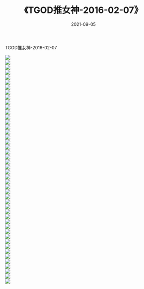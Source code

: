 ﻿---
layout: post
title:  《TGOD推女神-2016-02-07》
date:   2021-09-05
img: http://img.660000.xyz/Sharelink/网络美图/2021/TGOD推女神-2016-02-07/000.jpg
categories: [美女, 清纯, 唯美]
---

TGOD推女神-2016-02-07

  ![](http://img.660000.xyz/Sharelink/网络美图/2021/TGOD推女神-2016-02-07/001.jpg) <br> ![](http://img.660000.xyz/Sharelink/网络美图/2021/TGOD推女神-2016-02-07/002.jpg) <br> ![](http://img.660000.xyz/Sharelink/网络美图/2021/TGOD推女神-2016-02-07/003.jpg) <br> ![](http://img.660000.xyz/Sharelink/网络美图/2021/TGOD推女神-2016-02-07/004.jpg) <br> ![](http://img.660000.xyz/Sharelink/网络美图/2021/TGOD推女神-2016-02-07/005.jpg) <br> ![](http://img.660000.xyz/Sharelink/网络美图/2021/TGOD推女神-2016-02-07/006.jpg) <br> ![](http://img.660000.xyz/Sharelink/网络美图/2021/TGOD推女神-2016-02-07/007.jpg) <br> ![](http://img.660000.xyz/Sharelink/网络美图/2021/TGOD推女神-2016-02-07/008.jpg) <br> ![](http://img.660000.xyz/Sharelink/网络美图/2021/TGOD推女神-2016-02-07/009.jpg) <br> ![](http://img.660000.xyz/Sharelink/网络美图/2021/TGOD推女神-2016-02-07/010.jpg) <br> ![](http://img.660000.xyz/Sharelink/网络美图/2021/TGOD推女神-2016-02-07/011.jpg) <br> ![](http://img.660000.xyz/Sharelink/网络美图/2021/TGOD推女神-2016-02-07/012.jpg) <br> ![](http://img.660000.xyz/Sharelink/网络美图/2021/TGOD推女神-2016-02-07/013.jpg) <br> ![](http://img.660000.xyz/Sharelink/网络美图/2021/TGOD推女神-2016-02-07/014.jpg) <br> ![](http://img.660000.xyz/Sharelink/网络美图/2021/TGOD推女神-2016-02-07/015.jpg) <br> ![](http://img.660000.xyz/Sharelink/网络美图/2021/TGOD推女神-2016-02-07/016.jpg) <br> ![](http://img.660000.xyz/Sharelink/网络美图/2021/TGOD推女神-2016-02-07/017.jpg) <br> ![](http://img.660000.xyz/Sharelink/网络美图/2021/TGOD推女神-2016-02-07/018.jpg) <br> ![](http://img.660000.xyz/Sharelink/网络美图/2021/TGOD推女神-2016-02-07/019.jpg) <br> ![](http://img.660000.xyz/Sharelink/网络美图/2021/TGOD推女神-2016-02-07/020.jpg) <br> ![](http://img.660000.xyz/Sharelink/网络美图/2021/TGOD推女神-2016-02-07/021.jpg) <br> ![](http://img.660000.xyz/Sharelink/网络美图/2021/TGOD推女神-2016-02-07/022.jpg) <br> ![](http://img.660000.xyz/Sharelink/网络美图/2021/TGOD推女神-2016-02-07/023.jpg) <br> ![](http://img.660000.xyz/Sharelink/网络美图/2021/TGOD推女神-2016-02-07/024.jpg) <br> ![](http://img.660000.xyz/Sharelink/网络美图/2021/TGOD推女神-2016-02-07/025.jpg) <br> ![](http://img.660000.xyz/Sharelink/网络美图/2021/TGOD推女神-2016-02-07/026.jpg) <br> ![](http://img.660000.xyz/Sharelink/网络美图/2021/TGOD推女神-2016-02-07/027.jpg) <br> ![](http://img.660000.xyz/Sharelink/网络美图/2021/TGOD推女神-2016-02-07/028.jpg) <br> ![](http://img.660000.xyz/Sharelink/网络美图/2021/TGOD推女神-2016-02-07/029.jpg) <br> ![](http://img.660000.xyz/Sharelink/网络美图/2021/TGOD推女神-2016-02-07/030.jpg) <br> ![](http://img.660000.xyz/Sharelink/网络美图/2021/TGOD推女神-2016-02-07/031.jpg) <br> ![](http://img.660000.xyz/Sharelink/网络美图/2021/TGOD推女神-2016-02-07/032.jpg) <br> ![](http://img.660000.xyz/Sharelink/网络美图/2021/TGOD推女神-2016-02-07/033.jpg) <br> ![](http://img.660000.xyz/Sharelink/网络美图/2021/TGOD推女神-2016-02-07/034.jpg) <br> ![](http://img.660000.xyz/Sharelink/网络美图/2021/TGOD推女神-2016-02-07/035.jpg) <br> ![](http://img.660000.xyz/Sharelink/网络美图/2021/TGOD推女神-2016-02-07/036.jpg) <br> ![](http://img.660000.xyz/Sharelink/网络美图/2021/TGOD推女神-2016-02-07/037.jpg) <br> ![](http://img.660000.xyz/Sharelink/网络美图/2021/TGOD推女神-2016-02-07/038.jpg) <br> ![](http://img.660000.xyz/Sharelink/网络美图/2021/TGOD推女神-2016-02-07/039.jpg) <br> ![](http://img.660000.xyz/Sharelink/网络美图/2021/TGOD推女神-2016-02-07/040.jpg) <br> ![](http://img.660000.xyz/Sharelink/网络美图/2021/TGOD推女神-2016-02-07/041.jpg) <br> ![](http://img.660000.xyz/Sharelink/网络美图/2021/TGOD推女神-2016-02-07/042.jpg) <br> ![](http://img.660000.xyz/Sharelink/网络美图/2021/TGOD推女神-2016-02-07/043.jpg) <br> ![](http://img.660000.xyz/Sharelink/网络美图/2021/TGOD推女神-2016-02-07/044.jpg) <br> ![](http://img.660000.xyz/Sharelink/网络美图/2021/TGOD推女神-2016-02-07/045.jpg) <br> ![](http://img.660000.xyz/Sharelink/网络美图/2021/TGOD推女神-2016-02-07/046.jpg) <br>